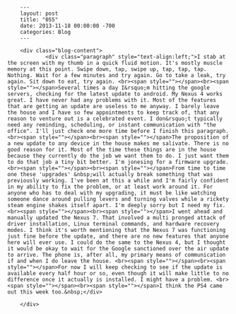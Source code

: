 
        ---
        layout: post
        title: "055"
        date: 2013-11-18 00:00:00 -700
        categories: Blog
        ---

        <div class="blog-content">
				<div class="paragraph" style="text-align:left;">I stab at the screen with my thumb in a quick fluid motion. It's mostly muscle memory at this point. Swipe down, tap, swipe up, tap, tap, tap. Nothing. Wait for a few minutes and try again. Go to take a leak, try again. Sit down to eat, try again. <br><span style=""></span><br><span style=""></span>Several times a day I&rsquo;m hitting the google servers, checking for the latest update to android. My Nexus 4 works great. I have never had any problems with it. Most of the features that are getting an update are useless to me anyway. I barely leave the house and I have so few appointments to keep track of, that any reason to venture out is a celebrated event. I don&rsquo;t typically need any reminding, scheduling, or instant communication with "the office". I'll just check one more time before I finish this paragraph. <br><span style=""></span><br><span style=""></span>The proposition of a new update to any device in the house makes me salivate. There is no good reason for it. Most of the time these things are in the house because they currently do the job we want them to do. I just want them to do that job a tiny bit better. I'm jonesing for a firmware upgrade. <br><span style=""></span><br><span style=""></span>From time to time one these 'upgrades' &nbsp;will actually break something that was previously working. I've been at this a while and I'm fairly confident in my ability to fix the problem, or at least work around it. For anyone who has to deal with my upgrading, it must be like watching someone dance around pulling levers and turning valves while a rickety steam engine shakes itself apart. I'm deeply sorry but I need my fix. <br><span style=""></span><br><span style=""></span>I went ahead and manually updated the Nexus 7. That involved a multi pronged attack of driver installation, Linux terminal commands, and hardware recovery modes. I think it's worth mentioning that the Nexus 7 was functioning just fine before the update, and there are no new features that anyone here will ever use. I could do the same to the Nexus 4, but I thought it would be okay to wait for the Google sanctioned over the air update to arrive. The phone is, after all, my primary means of communication if and when I do leave the house. <br><span style=""></span><br><span style=""></span>For now I will keep checking to see if the update is available every half hour or so, even though it will make little to no difference once it actually is installed. I might have a problem. <br><span style=""></span><br><span style=""></span>I think the PS4 came out this week too.&nbsp;</div>

		</div>
        